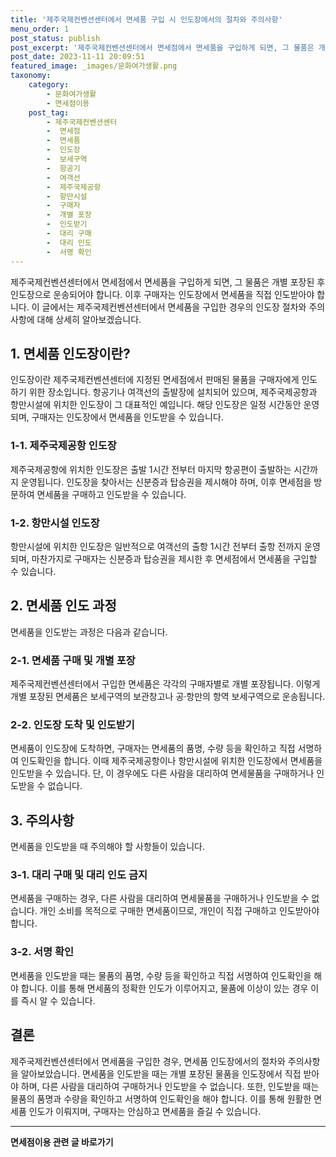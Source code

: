 ```yaml
---
title: '제주국제컨벤션센터에서 면세품 구입 시 인도장에서의 절차와 주의사항'
menu_order: 1
post_status: publish
post_excerpt: '제주국제컨벤션센터에서 면세점에서 면세품을 구입하게 되면, 그 물품은 개별 포장된 후 인도장으로 운송되어야 합니다. 이후 구매자는 인도장에서 면세품을 직접 인도받아야 합니다. 이 글에서는 제주국제컨벤션센터에서 면세품을 구입한 경우의 인도장 절차와 주의사항에 대해 상세히 알아보겠습니다.'
post_date: 2023-11-11 20:09:51
featured_image: _images/문화여가생활.png
taxonomy:
    category:
        - 문화여가생활
        - 면세점이용
    post_tag:
        - 제주국제컨벤션센터
        -  면세점
        -  면세품
        -  인도장
        -  보세구역
        -  항공기
        -  여객선
        -  제주국제공항
        -  항만시설
        -  구매자
        -  개별 포장
        -  인도받기
        -  대리 구매
        -  대리 인도
        -  서명 확인
---
```



제주국제컨벤션센터에서 면세점에서 면세품을 구입하게 되면, 그 물품은 개별 포장된 후 인도장으로 운송되어야 합니다. 이후 구매자는 인도장에서 면세품을 직접 인도받아야 합니다. 이 글에서는 제주국제컨벤션센터에서 면세품을 구입한 경우의 인도장 절차와 주의사항에 대해 상세히 알아보겠습니다.

## 1. 면세품 인도장이란?
인도장이란 제주국제컨벤션센터에 지정된 면세점에서 판매된 물품을 구매자에게 인도하기 위한 장소입니다. 항공기나 여객선의 출발장에 설치되어 있으며, 제주국제공항과 항만시설에 위치한 인도장이 그 대표적인 예입니다. 해당 인도장은 일정 시간동안 운영되며, 구매자는 인도장에서 면세품을 인도받을 수 있습니다.

### 1-1. 제주국제공항 인도장
제주국제공항에 위치한 인도장은 출발 1시간 전부터 마지막 항공편이 출발하는 시간까지 운영됩니다. 인도장을 찾아서는 신분증과 탑승권을 제시해야 하며, 이후 면세점을 방문하여 면세품을 구매하고 인도받을 수 있습니다.

### 1-2. 항만시설 인도장
항만시설에 위치한 인도장은 일반적으로 여객선의 출항 1시간 전부터 출항 전까지 운영되며, 마찬가지로 구매자는 신분증과 탑승권을 제시한 후 면세점에서 면세품을 구입할 수 있습니다.

## 2. 면세품 인도 과정
면세품을 인도받는 과정은 다음과 같습니다.

### 2-1. 면세품 구매 및 개별 포장
제주국제컨벤션센터에서 구입한 면세품은 각각의 구매자별로 개별 포장됩니다. 이렇게 개별 포장된 면세품은 보세구역의 보관창고나 공·항만의 항역 보세구역으로 운송됩니다. 

### 2-2. 인도장 도착 및 인도받기
면세품이 인도장에 도착하면, 구매자는 면세품의 품명, 수량 등을 확인하고 직접 서명하여 인도확인을 합니다. 이때 제주국제공항이나 항만시설에 위치한 인도장에서 면세품을 인도받을 수 있습니다. 단, 이 경우에도 다른 사람을 대리하여 면세물품을 구매하거나 인도받을 수 없습니다.

## 3. 주의사항
면세품을 인도받을 때 주의해야 할 사항들이 있습니다.

### 3-1. 대리 구매 및 대리 인도 금지
면세품을 구매하는 경우, 다른 사람을 대리하여 면세물품을 구매하거나 인도받을 수 없습니다. 개인 소비를 목적으로 구매한 면세품이므로, 개인이 직접 구매하고 인도받아야 합니다.

### 3-2. 서명 확인
면세품을 인도받을 때는 물품의 품명, 수량 등을 확인하고 직접 서명하여 인도확인을 해야 합니다. 이를 통해 면세품의 정확한 인도가 이루어지고, 물품에 이상이 있는 경우 이를 즉시 알 수 있습니다.

## 결론
제주국제컨벤션센터에서 면세품을 구입한 경우, 면세품 인도장에서의 절차와 주의사항을 알아보았습니다. 면세품을 인도받을 때는 개별 포장된 물품을 인도장에서 직접 받아야 하며, 다른 사람을 대리하여 구매하거나 인도받을 수 없습니다. 또한, 인도받을 때는 물품의 품명과 수량을 확인하고 서명하여 인도확인을 해야 합니다. 이를 통해 원활한 면세품 인도가 이뤄지며, 구매자는 안심하고 면세품을 즐길 수 있습니다.
<!-- wp:separator -->
<hr class="wp-block-separator has-alpha-channel-opacity"/>
<!-- /wp:separator -->

<!-- wp:group {"backgroundColor":"base","layout":{"type":"constrained"}} -->
<div class="wp-block-group has-base-background-color has-background"><!-- wp:paragraph {"align":"center","fontSize":"medium"} -->
<p class="has-text-align-center has-large-font-size"><strong>면세점이용 관련 글 바로가기</strong></p>
<!-- /wp:paragraph -->


<!-- wp:latest-posts
{"categories":[{"id":16222,"count":19,"description":"","link":"https://uknowlaw.com/category/%eb%a9%b4%ec%84%b8%ec%a0%90%ec%9d%b4%ec%9a%a9/","name":"면세점이용","slug":"면세점이용","taxonomy":"category","parent":0,"meta":[],"_links":{"self":[{"href":"https://uknowlaw.com/wp-json/wp/v2/categories/16222"}],"collection":[{"href":"https://uknowlaw.com/wp-json/wp/v2/categories"}],"about":[{"href":"https://uknowlaw.com/wp-json/wp/v2/taxonomies/category"}],"wp:post_type":[{"href":"https://uknowlaw.com/wp-json/wp/v2/posts?categories=16222"}],"curies":[{"name":"wp","href":"https://api.w.org/{rel}","templated":true}]}}],"postsToShow":100,"excerptLength":28,"postLayout":"grid","columns":2,"featuredImageAlign":"left","featuredImageSizeSlug":"large","fontSize":"small"} /--></div>
<!-- /wp:group -->